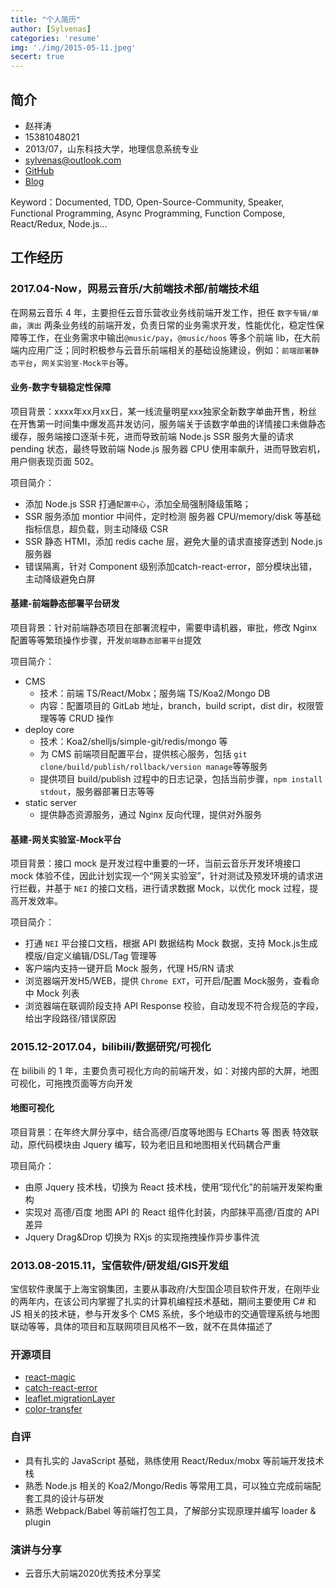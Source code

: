 ```yaml
---
title: "个人简历"
author: [Sylvenas]
categories: 'resume'
img: './img/2015-05-11.jpeg'
secert: true
---
```


## 简介
- 赵祥涛
- 15381048021
- 2013/07，山东科技大学，地理信息系统专业
- sylvenas@outlook.com 
- [GitHub](https://github.com/sylvenas)
- [Blog](https://sylvenas.github.io/)

Keyword：Documented, TDD, Open-Source-Community, Speaker, Functional Programming, Async Programming, Function Compose, React/Redux, Node.js...

## 工作经历
### 2017.04-Now，网易云音乐/大前端技术部/前端技术组
在网易云音乐 4 年，主要担任云音乐营收业务线前端开发工作，担任 `数字专辑/单曲`，`演出` 两条业务线的前端开发，负责日常的业务需求开发，性能优化，稳定性保障等工作，在业务需求中输出`@music/pay`，`@music/hoos` 等多个前端 lib，在大前端内应用广泛；同时积极参与云音乐前端相关的基础设施建设，例如：`前端部署静态平台`，`网关实验室-Mock平台`等。

#### 业务-数字专辑稳定性保障
项目背景：xxxx年xx月xx日，某一线流量明星xxx独家全新数字单曲开售，粉丝在开售第一时间集中爆发高并发访问，服务端关于该数字单曲的详情接口未做静态缓存，服务端接口逐渐卡死，进而导致前端 Node.js SSR 服务大量的请求 pending 状态，最终导致前端 Node.js 服务器 CPU 使用率飙升，进而导致宕机，用户侧表现页面 502。

项目简介：
- 添加 Node.js SSR 打通`配置中心`，添加全局强制降级策略；
- SSR 服务添加 montior 中间件，定时检测 服务器 CPU/memory/disk 等基础指标信息，超负载，则主动降级 CSR
- SSR 静态 HTMl，添加 redis cache 层，避免大量的请求直接穿透到 Node.js 服务器
- 错误隔离，针对 Component 级别添加catch-react-error，部分模块出错，主动降级避免白屏

#### 基建-前端静态部署平台研发
项目背景：针对前端静态项目在部署流程中，需要申请机器，审批，修改 Nginx 配置等等繁琐操作步骤，开发`前端静态部署平台`提效

项目简介：
- CMS
  - 技术：前端 TS/React/Mobx；服务端 TS/Koa2/Mongo DB
  - 内容：配置项目的 GitLab 地址，branch，build script，dist dir，权限管理等等 CRUD 操作
- deploy core
  - 技术：Koa2/shelljs/simple-git/redis/mongo 等
  - 为 CMS 前端项目配置平台，提供核心服务，包括 `git clone/build/publish/rollback/version manage`等等服务
  - 提供项目 build/publish 过程中的日志记录，包括当前步骤，`npm install stdout`，服务器部署日志等等
- static server
  - 提供静态资源服务，通过 Nginx 反向代理，提供对外服务

#### 基建-网关实验室-Mock平台
项目背景：接口 mock 是开发过程中重要的一环，当前云音乐开发环境接口 mock 体验不佳，因此计划实现一个“网关实验室”，针对测试及预发环境的请求进行拦截，并基于 `NEI` 的接口文档，进行请求数据 Mock，以优化 mock 过程，提高开发效率。

项目简介：
- 打通 `NEI` 平台接口文档，根据 API 数据结构 Mock 数据，支持 Mock.js生成模版/自定义编辑/DSL/Tag 管理等
- 客户端内支持一键开启 Mock 服务，代理 H5/RN 请求
- 浏览器端开发H5/WEB，提供 `Chrome EXT`，可开启/配置 Mock服务，查看命中 Mock 列表
- 浏览器端在联调阶段支持 API Response 校验，自动发现不符合规范的字段，给出字段路径/错误原因

### 2015.12-2017.04，bilibili/数据研究/可视化
在 bilibili 的 1 年，主要负责可视化方向的前端开发，如：对接内部的大屏，地图可视化，可拖拽页面等方向开发
#### 地图可视化  
项目背景：在年终大屏分享中，结合高德/百度等地图与 ECharts 等 图表 特效联动，原代码模块由 Jquery 编写，较为老旧且和地图相关代码耦合严重

项目简介：
- 由原 Jquery 技术栈，切换为 React 技术栈，使用“现代化”的前端开发架构重构
- 实现对 高德/百度 地图 API 的 React 组件化封装，内部抹平高德/百度的 API 差异
- Jquery Drag&Drop 切换为 RXjs 的实现拖拽操作异步事件流

### 2013.08-2015.11，宝信软件/研发组/GIS开发组
宝信软件隶属于上海宝钢集团，主要从事政府/大型国企项目软件开发，在刚毕业的两年内，在该公司内掌握了扎实的计算机编程技术基础，期间主要使用 C# 和 JS 相关的技术链，参与开发多个 CMS 系统，多个地级市的交通管理系统与地图联动等等，具体的项目和互联网项目风格不一致，就不在具体描述了

### 开源项目
- [react-magic](https://github.com/lit-forest/react-magic)
- [catch-react-error](https://www.npmjs.com/package/catch-react-error)
- [leaflet.migrationLayer](https://github.com/lit-forest/leaflet.migrationLayer)
- [color-transfer](https://www.npmjs.com/package/color-transfer)

### 自评
- 具有扎实的 JavaScript 基础，熟练使用 React/Redux/mobx 等前端开发技术栈
- 熟悉 Node.js 相关的 Koa2/Mongo/Redis 等常用工具，可以独立完成前端配套工具的设计与研发
- 熟悉 Webpack/Babel 等前端打包工具，了解部分实现原理并编写 loader & plugin

### 演讲与分享
- 云音乐大前端2020优秀技术分享奖
